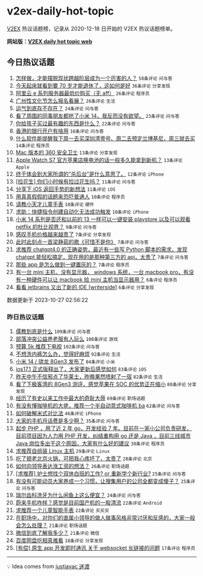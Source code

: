 # v2ex-daily-hot-topic

[V2EX](https://www.v2ex.com/) 热议话题榜，记录从 2020-12-18 日开始的 V2EX 热议话题榜单。

**网站版：[V2EX daily hot topic web](https://boojack.github.io/v2ex-daily-hot-topic-web/)**

## 今日热议话题

<!-- TODAY BEGIN -->

1. [怎样做，才能摆脱现状跨越阶层成为一个厉害的人？](https://www.v2ex.com/t/985858) `58条评论` `问与答`
1. [今天起床就看到要 70 岁才能退休了，这如何是好](https://www.v2ex.com/t/985869) `36条评论` `分享发现`
1. [阿里云 e 系列服务器最低价购买（无 aff）](https://www.v2ex.com/t/985901) `26条评论` `程序员`
1. [广州性文化节怎么报名看展？](https://www.v2ex.com/t/985850) `26条评论` `生活`
1. [运气到底存不存在？](https://www.v2ex.com/t/985894) `24条评论` `问与答`
1. [看了周围的同事朋友都抢了小米 14，我反而没有欲望。](https://www.v2ex.com/t/985871) `23条评论` `问与答`
1. [你给孩子买过最有趣的东西是什么？](https://www.v2ex.com/t/985861) `22条评论` `问与答`
1. [香港的银行开户有啥用](https://www.v2ex.com/t/985885) `16条评论` `问与答`
1. [什么软件能提醒我下周一去买深圳湾壹号、周二去预定兰博基尼，周三就去买](https://www.v2ex.com/t/985910) `14条评论` `程序员`
1. [Mac 版本的 360 安全卫士](https://www.v2ex.com/t/985872) `13条评论` `分享发现`
1. [Apple Watch S7 官方苹果店换电池的话一般多久能拿到新机？](https://www.v2ex.com/t/985851) `13条评论` `Apple`
1. [终于体会到大家所谓的“杀后台”是什么意思了。](https://www.v2ex.com/t/985897) `12条评论` `iPhone`
1. [[捡花生] 你们小时候有捡过花生吗？](https://www.v2ex.com/t/985892) `11条评论` `问与答`
1. [分享下 iOS 返回手势的新想法](https://www.v2ex.com/t/985888) `11条评论` `iOS`
1. [用真真假假的话题来恐吓普通人](https://www.v2ex.com/t/985907) `10条评论` `程序员`
1. [请教小天才儿童手表](https://www.v2ex.com/t/985874) `10条评论` `硬件`
1. [求助：快捷指令创建自动化无法成功触发](https://www.v2ex.com/t/985854) `10条评论` `iPhone`
1. [小米 14 系列是否还和以前的 13 一样可以一键安装 playstore 以及可以观看 netflix 的杜比视界？](https://www.v2ex.com/t/985859) `9条评论` `问与答`
1. [感叹手机价格越来越贵了](https://www.v2ex.com/t/985919) `7条评论` `分享发现`
1. [此时此刻点一首梁静茹的歌《可惜不是你》](https://www.v2ex.com/t/985913) `7条评论` `问与答`
1. [求推荐 chatgpt4.0 的正确姿势，最近有一些写 Python 脚本的需求，发现 chatgpt 能轻松搞定，现在用的是那种第三方的 api，太贵了](https://www.v2ex.com/t/985870) `7条评论` `问与答`
1. [那些 app 是怎么做到一键置灰的？](https://www.v2ex.com/t/985856) `7条评论` `程序员`
1. [有一台 mini 主机，没有显示器， windows 系统，一台 macbook pro，有没有一种硬件可以让 macbook 给 mini 主机当显示器用？](https://www.v2ex.com/t/985912) `6条评论` `程序员`
1. [看看 jetbrains 又出了新的 IDE [writerside]](https://www.v2ex.com/t/985878) `6条评论` `分享发现`

数据更新于 2023-10-27 02:56:22

<!-- TODAY END -->

### 昨日热议话题

<!-- YESTERDAY BEGIN -->

1. [儒教到底是什么](https://www.v2ex.com/t/985602) `109条评论` `问与答`
1. [部落冲突公益养老服有人玩么](https://www.v2ex.com/t/985489) `108条评论` `游戏`
1. [预算 5k 推荐下电视](https://www.v2ex.com/t/985488) `102条评论` `问与答`
1. [不想洗内裤怎么办，觉得好麻烦](https://www.v2ex.com/t/985699) `92条评论` `生活`
1. [小米 14 / 骁龙 8Gen3 发布了](https://www.v2ex.com/t/985613) `84条评论` `小米`
1. [ios17.1 正式版释出了，大家更新后感觉如何](https://www.v2ex.com/t/985494) `83条评论` `iOS`
1. [昨天中午不信邪点了华莱士，昨晚果然喷射了一宿](https://www.v2ex.com/t/985510) `82条评论` `生活`
1. [看了下极客湾的 8Gen3 测评，感觉苹果在 SOC 的优势正在缩小](https://www.v2ex.com/t/985571) `80条评论` `分享发现`
1. [经历了有史以来工作中最大的奇耻大辱](https://www.v2ex.com/t/985680) `69条评论` `职场话题`
1. [有没有懂咖啡机的大佬，推荐一个半自动意式咖啡机 ba](https://www.v2ex.com/t/985600) `62条评论` `问与答`
1. [如何破解米式对比法](https://www.v2ex.com/t/985800) `46条评论` `iPhone`
1. [大家的手机月话费是多少啊？](https://www.v2ex.com/t/985690) `35条评论` `问与答`
1. [起步 PHP ，用了近 2 年 go，开发经验 7 年。目前在一家小公司负责研发，目前项目因为人力用 PHP 开发，纠结重构用 go 还是 Java ，目前三线城市 Java 岗位多出于这个原因，大家有什么好的建议](https://www.v2ex.com/t/985519) `30条评论` `程序员`
1. [求推荐自组装 Linux 主机](https://www.v2ex.com/t/985617) `29条评论` `Linux`
1. [吃了顿老北京火锅，可把我心疼坏了，太贵了](https://www.v2ex.com/t/985774) `28条评论` `北京`
1. [如何向领导表达涨工资的想法？](https://www.v2ex.com/t/985500) `26条评论` `职场话题`
1. [[求推荐] 护士想找个双休白班的工作? or 重新学个新行业?](https://www.v2ex.com/t/985638) `25条评论` `问与答`
1. [有没有可能动员大家养成一个习惯，让搜集用户的公司全都变成傻子？](https://www.v2ex.com/t/985605) `25条评论` `问与答`
1. [瑞尔齿科洗牙为什么闲鱼上这么便宜？](https://www.v2ex.com/t/985512) `24条评论` `问与答`
1. [蔚来手机咋样？感觉是目前国产机的一股清流](https://www.v2ex.com/t/985577) `22条评论` `Android`
1. [求推荐一个儿童智能手表](https://www.v2ex.com/t/985508) `22条评论` `买买买`
1. [在职场中，对你们的直属小领导的做人做事风格非常讨厌和反感的，大家一般会怎么处理？](https://www.v2ex.com/t/985643) `21条评论` `职场话题`
1. [微信到底了解我多少？](https://www.v2ex.com/t/985506) `21条评论` `微信`
1. [百度网盘吃相真难看](https://www.v2ex.com/t/985622) `18条评论` `分享发现`
1. [[有偿] 原生 app 开发即时通讯 关于 websocket 长链接的问题](https://www.v2ex.com/t/985692) `17条评论` `程序员`

<!-- YESTERDAY END -->

---

💡 Idea comes from [justjavac 迷渡](https://github.com/justjavac/)
